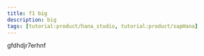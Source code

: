 ```yaml
---
title: f1 big
description: big
tags: [tutorial:product/hana_studio, tutorial:product/sapHana]
---
```


gfdhdjr7erhnf

